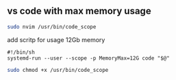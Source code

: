 ## vs code with max memory usage

```bash
sudo nvim /usr/bin/code_scope
```

add scritp for usage 12Gb memory
```
#!/bin/sh
systemd-run --user --scope -p MemoryMax=12G code "$@"
```

```bash
sudo chmod +x /usr/bin/code_scope
```
